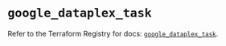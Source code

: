 # `google_dataplex_task`

Refer to the Terraform Registry for docs: [`google_dataplex_task`](https://registry.terraform.io/providers/hashicorp/google/5.33.0/docs/resources/dataplex_task).
